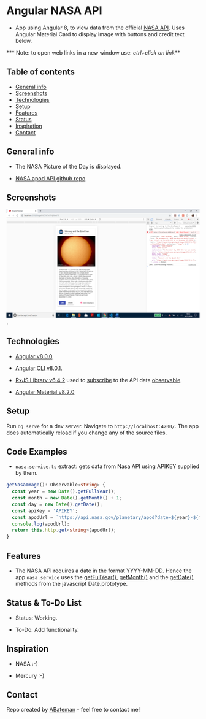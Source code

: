 # Angular NASA API

* App using Angular 8, to view data from the official [NASA API](https://api.nasa.gov/index.html#getting-started). Uses Angular Material Card to display image with buttons and credit text below. 

*** Note: to open web links in a new window use: _ctrl+click on link_**

## Table of contents

* [General info](#general-info)
* [Screenshots](#screenshots)
* [Technologies](#technologies)
* [Setup](#setup)
* [Features](#features)
* [Status](#status)
* [Inspiration](#inspiration)
* [Contact](#contact)

## General info

* The NASA Picture of the Day is displayed.

* [NASA apod API github repo](https://github.com/nasa/apod-api)

## Screenshots

![Example screenshot](./img/pod.png).

## Technologies

* [Angular v8.0.0](https://angular.io/)

* [Angular CLI v8.0.1](https://cli.angular.io/).

* [RxJS Library v6.4.2](https://angular.io/guide/rx-library) used to [subscribe](http://reactivex.io/documentation/operators/subscribe.html) to the API data [observable](http://reactivex.io/documentation/observable.html).

* [Angular Material v8.2.0](https://material.angular.io/)

## Setup

Run `ng serve` for a dev server. Navigate to `http://localhost:4200/`. The app does automatically reload if you change any of the source files.

## Code Examples

* `nasa.service.ts` extract: gets data from Nasa API using APIKEY supplied by them.

```typescript
getNasaImage(): Observable<string> {
  const year = new Date().getFullYear();
  const month = new Date().getMonth() + 1;
  const day = new Date().getDate();
  const apiKey = 'APIKEY';
  const apodUrl = `https://api.nasa.gov/planetary/apod?date=${year}-${month}-${day}&api_key=${apiKey}&hd=true`;
  console.log(apodUrl);
  return this.http.get<string>(apodUrl);
}
```

## Features

* The NASA API requires a date in the format YYYY-MM-DD. Hence the app `nasa.service` uses the [getFullYear()](https://developer.mozilla.org/en-US/docs/Web/JavaScript/Reference/Global_Objects/Date/getFullYear), [getMonth()](https://developer.mozilla.org/en-US/docs/Web/JavaScript/Reference/Global_Objects/Date/getMonth) and the [getDate()](https://developer.mozilla.org/en-US/docs/Web/JavaScript/Reference/Global_Objects/Date/getDate) methods from the javascript Date.prototype.

## Status & To-Do List

* Status: Working.

* To-Do: Add functionality.

## Inspiration

* NASA :-)

* Mercury :-)

## Contact

Repo created by [ABateman](https://www.andrewbateman.org) - feel free to contact me!
